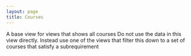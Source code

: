 ```yaml
---
layout: page
title: Courses
---
```


A base view for views that shows all courses
Do not use the data in this view directly. Instead use one of the views that filter this down to a set of courses that satisfy a subrequirement
